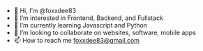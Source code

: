 - 👋 Hi, I’m @foxxdee83
- 👀 I’m interested in Frontend, Backend, and Fullstack
- 🌱 I’m currently learning Javascript and Python
- 💞️ I’m looking to collaborate on websites, software, mobile apps
- 📫 How to reach me foxxdee83@gmail.com

<!---
foxxdee83/foxxdee83 is a ✨ special ✨ repository because its `README.md` (this file) appears on your GitHub profile.
You can click the Preview link to take a look at your changes.
--->

